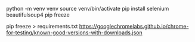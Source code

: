 python -m venv venv
source venv/bin/activate
pip install selenium beautifulsoup4
pip freeze


pip freeze > requirements.txt
https://googlechromelabs.github.io/chrome-for-testing/known-good-versions-with-downloads.json